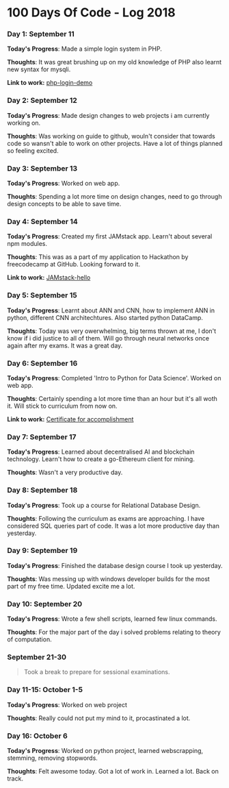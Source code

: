 # 100 Days Of Code - Log 2018
<!--

### Day 0: February 30, 2016 (Example 1)
##### (delete me or comment me out)

**Today's Progress**: Fixed CSS, worked on canvas functionality for the app.

**Thoughts:** I really struggled with CSS, but, overall, I feel like I am slowly getting better at it. Canvas is still new for me, but I managed to figure out some basic functionality.

**Link to work:** [Calculator App](http://www.example.com)

### Day 0: February 30, 2016 (Example 2)
##### (delete me or comment me out)

**Today's Progress**: Fixed CSS, worked on canvas functionality for the app.

**Thoughts**: I really struggled with CSS, but, overall, I feel like I am slowly getting better at it. Canvas is still new for me, but I managed to figure out some basic functionality.

**Link(s) to work**: [Calculator App](http://www.example.com)
-->

### Day 1: September 11

**Today's Progress**: Made a simple login system in PHP.

**Thoughts**: It was great brushing up on my old knowledge of PHP also learnt new syntax for mysqli.

**Link to work:** [php-login-demo](https://github.com/thesohelshaikh/php-login-demo)

### Day 2: September 12

**Today's Progress**: Made design changes to web projects i am currently working on. 

**Thoughts**: Was working on guide to github, wouln't consider that towards code so wansn't able to work on other projects. Have a lot of things planned so feeling excited. 

### Day 3: September 13

**Today's Progress**: Worked on web app. 

**Thoughts**: Spending a lot more time on design changes, need to go through design concepts to be able to save time. 

### Day 4: September 14

**Today's Progress**: Created my first JAMstack app. Learn't about several npm modules.

**Thoughts**: This was as a part of my application to Hackathon by freecodecamp at GitHub. Looking forward to it.

**Link to work:** [JAMstack-hello](https://github.com/thesohelshaikh/JAMstack-hello)

### Day 5: September 15

**Today's Progress**: Learnt about ANN and CNN, how to implement ANN in python, different CNN architechtures. Also started python DataCamp.

**Thoughts**: Today was very owerwhelming, big terms thrown at me, I don't know if i did justice to all of them. Will go through neural networks once again after my exams. It was a great day.

### Day 6: September 16

**Today's Progress**: Completed 'Intro to Python for Data Science'. Worked on web app.

**Thoughts**: Certainly spending a lot more time than an hour but it's all woth it. Will stick to curriculum from now on.

**Link to work:** [Certificate for accomplishment](https://www.datacamp.com/statement-of-accomplishment/course/bd99e728480aeecab5b52a5da94f8758af0f16c0)

### Day 7: September 17

**Today's Progress**: Learned about decentralised AI and blockchain technology. Learn't how to create a go-Ethereum client for mining.

**Thoughts**: Wasn't a very productive day. 

### Day 8: September 18

**Today's Progress**: Took up a course for Relational Database Design.

**Thoughts**: Following the curriculum as exams are approaching. I have considered SQL queries part of code. It was a lot more productive day than yesterday. 

### Day 9: September 19

**Today's Progress**: Finished the database design course I took up yesterday. 

**Thoughts**: Was messing up with windows developer builds for the most part of my free time. Updated excite me a lot.

### Day 10: September 20

**Today's Progress**: Wrote a few shell scripts, learned few linux commands.

**Thoughts**: For the major part of the day i solved problems relating to theory of computation.

### September 21-30

>Took a break to prepare for sessional examinations.

### Day 11-15: October 1-5

**Today's Progress**: Worked on web project

**Thoughts**: Really could not put my mind to it, procastinated a lot.

### Day 16: October 6

**Today's Progress**: Worked on python project, learned webscrapping, stemming, removing stopwords.

**Thoughts**: Felt awesome today. Got a lot of work in. Learned a lot. Back on track.
